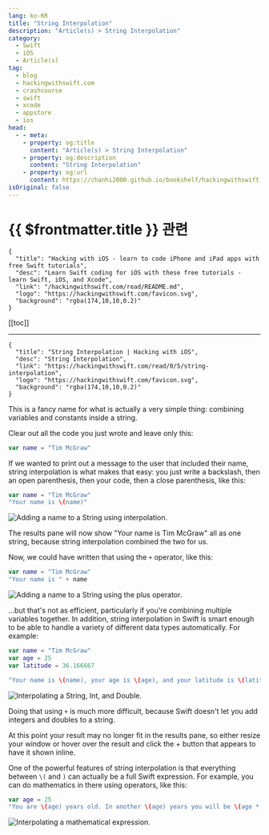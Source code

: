```yaml
---
lang: ko-KR
title: "String Interpolation"
description: "Article(s) > String Interpolation"
category:
  - Swift
  - iOS
  - Article(s)
tag: 
  - blog
  - hackingwithswift.com
  - crashcourse
  - swift
  - xcode
  - appstore
  - ios  
head:
  - - meta:
    - property: og:title
      content: "Article(s) > String Interpolation"
    - property: og:description
      content: "String Interpolation"
    - property: og:url
      content: https://chanhi2000.github.io/bookshelf/hackingwithswift.com/read/00/05-string-interpolation.html
isOriginal: false
---
```


# {{ $frontmatter.title }} 관련

```component VPCard
{
  "title": "Hacking with iOS - learn to code iPhone and iPad apps with free Swift tutorials",
  "desc": "Learn Swift coding for iOS with these free tutorials - learn Swift, iOS, and Xcode",
  "link": "/hackingwithswift.com/read/README.md",
  "logo": "https://hackingwithswift.com/favicon.svg",
  "background": "rgba(174,10,10,0.2)"
}
```

[[toc]]

---

```component VPCard
{
  "title": "String Interpolation | Hacking with iOS",
  "desc": "String Interpolation",
  "link": "https://hackingwithswift.com/read/0/5/string-interpolation",
  "logo": "https://hackingwithswift.com/favicon.svg",
  "background": "rgba(174,10,10,0.2)"
}
```

<VidStack src="youtube/3-I43GvrzsA" />

This is a fancy name for what is actually a very simple thing: combining variables and constants inside a string.

Clear out all the code you just wrote and leave only this:

```swift
var name = "Tim McGraw"
```

If we wanted to print out a message to the user that included their name, string interpolation is what makes that easy: you just write a backslash, then an open parenthesis, then your code, then a close parenthesis, like this:

```swift
var name = "Tim McGraw"
"Your name is \(name)"
```

![Adding a name to a String using interpolation.](https://hackingwithswift.com/img/books/hws/string-interpolation-1@2x.png)

The results pane will now show "Your name is Tim McGraw" all as one string, because string interpolation combined the two for us.

Now, we could have written that using the `+` operator, like this:


```swift
var name = "Tim McGraw"
"Your name is " + name
```

![Adding a name to a String using the plus operator.](https://hackingwithswift.com/img/books/hws/string-interpolation-2@2x.png)

…but that's not as efficient, particularly if you're combining multiple variables together. In addition, string interpolation in Swift is smart enough to be able to handle a variety of different data types automatically. For example:


```swift
var name = "Tim McGraw"
var age = 25
var latitude = 36.166667

"Your name is \(name), your age is \(age), and your latitude is \(latitude)"
```

![Interpolating a String, Int, and Double.](https://hackingwithswift.com/img/books/hws/string-interpolation-3@2x.png)

Doing that using `+` is much more difficult, because Swift doesn't let you add integers and doubles to a string.

At this point your result may no longer fit in the results pane, so either resize your window or hover over the result and click the + button that appears to have it shown inline.

One of the powerful features of string interpolation is that everything between `\(` and `)` can actually be a full Swift expression. For example, you can do mathematics in there using operators, like this:


```swift
var age = 25
"You are \(age) years old. In another \(age) years you will be \(age * 2)."
```

![Interpolating a mathematical expression.](https://hackingwithswift.com/img/books/hws/string-interpolation-4@2x.png)

